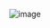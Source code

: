![image](https://github.com/maikonalexandre/whatsemoji-extension/assets/86725282/68e48c2f-449d-4afd-baab-dd984378c676)
